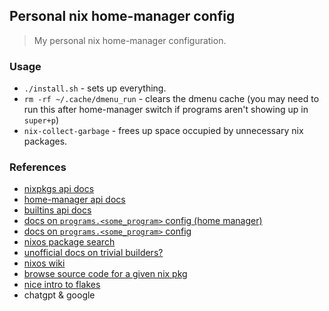 ## Personal nix home-manager config

> My personal nix home-manager configuration.

### Usage

- `./install.sh` - sets up everything.
- `rm -rf ~/.cache/dmenu_run` - clears the dmenu cache (you may need to run this after home-manager switch if programs aren't showing up in `super+p`)
- `nix-collect-garbage` - frees up space occupied by unnecessary nix packages.

### References

- [nixpkgs api docs](https://nixos.org/manual/nixpkgs/stable/)
- [home-manager api docs](https://nix-community.github.io/home-manager/options.xhtml)
- [builtins api docs](https://nix.dev/manual/nix/2.24/language/builtins.html?highlight=nixpkgs#source-types)
- [docs on `programs.<some_program>` config (home manager)](https://github.com/nix-community/home-manager/tree/master/modules/programs)
- [docs on `programs.<some_program>` config](https://github.com/NixOS/nixpkgs/tree/master/nixos/modules/programs)
- [nixos package search](https://search.nixos.org/)
- [unofficial docs on trivial builders?](https://ryantm.github.io/nixpkgs/builders/trivial-builders/)
- [nixos wiki](https://nixos.wiki/wiki/Main_Page)
- [browse source code for a given nix pkg](https://github.com/NixOS/nixpkgs/tree/master/pkgs)
- [nice intro to flakes](https://serokell.io/blog/practical-nix-flakes)
- chatgpt & google

